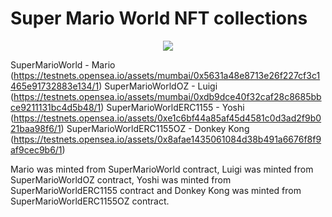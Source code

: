 # Super Mario World NFT collections

<p align="center">
  <img src="https://i.ibb.co/rcYV5KL/supermarioworld.png" />
</p>

SuperMarioWorld - Mario 
(https://testnets.opensea.io/assets/mumbai/0x5631a48e8713e26f227cf3c1465e91732883e134/1)
SuperMarioWorldOZ - Luigi
(https://testnets.opensea.io/assets/mumbai/0xdb9dce40f32caf28c8685bbce9211131bc4d5b48/1)
SuperMarioWorldERC1155 - Yoshi
(https://testnets.opensea.io/assets/0xe1c6bf44a85af45d4581c0d3ad2f9b021baa98f6/1)
SuperMarioWorldERC1155OZ - Donkey Kong
(https://testnets.opensea.io/assets/0x8afae1435061084d38b491a6676f8f9af9cec9b6/1)


Mario was minted from SuperMarioWorld contract, Luigi was minted from SuperMarioWorldOZ contract, Yoshi was minted from SuperMarioWorldERC1155 contract and Donkey Kong was minted from SuperMarioWorldERC1155OZ contract.



